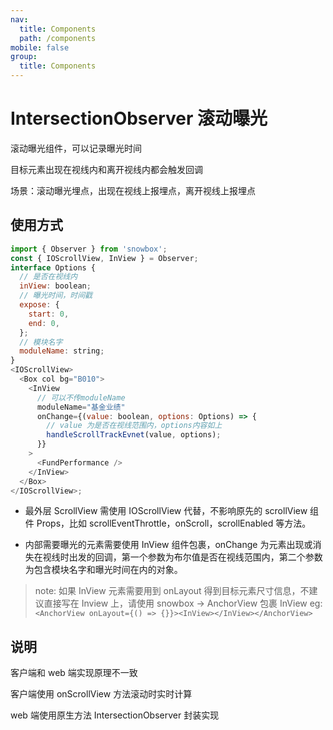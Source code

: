 ```yaml
---
nav:
  title: Components
  path: /components
mobile: false
group:
  title: Components
---
```


# IntersectionObserver 滚动曝光

滚动曝光组件，可以记录曝光时间

目标元素出现在视线内和离开视线内都会触发回调

场景：滚动曝光埋点，出现在视线上报埋点，离开视线上报埋点

## 使用方式

```js
import { Observer } from 'snowbox';
const { IOScrollView, InView } = Observer;
interface Options {
  // 是否在视线内
  inView: boolean;
  // 曝光时间，时间戳
  expose: {
    start: 0,
    end: 0,
  };
  // 模块名字
  moduleName: string;
}
<IOScrollView>
  <Box col bg="B010">
    <InView
      // 可以不传moduleName
      moduleName="基金业绩"
      onChange={(value: boolean, options: Options) => {
        // value 为是否在视线范围内，options内容如上
        handleScrollTrackEvnet(value, options);
      }}
    >
      <FundPerformance />
    </InView>
  </Box>
</IOScrollView>;
```

- 最外层 ScrollView 需使用 IOScrollView 代替，不影响原先的 scrollView 组件 Props，比如 scrollEventThrottle，onScroll，scrollEnabled 等方法。

- 内部需要曝光的元素需要使用 InView 组件包裹，onChange 为元素出现或消失在视线时出发的回调，第一个参数为布尔值是否在视线范围内，第二个参数为包含模块名字和曝光时间在内的对象。

> note: 如果 InView 元素需要用到 onLayout 得到目标元素尺寸信息，不建议直接写在 Inview 上，请使用 snowbox -> AnchorView 包裹 InView eg: `<AnchorView onLayout={() => {}}><InView></InView></AnchorView>`

## 说明

客户端和 web 端实现原理不一致

客户端使用 onScrollView 方法滚动时实时计算

web 端使用原生方法 IntersectionObserver 封装实现
